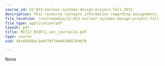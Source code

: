 ```yaml
---
course_id: 22-033-nuclear-systems-design-project-fall-2011
description: This resource contains information regarding assignments.
file_location: /coursemedia/22-033-nuclear-systems-design-project-fall-2011/d4cd5d38ac3abf70774e8438d57696f9_MIT22_033F11_asn_journal1a.pdf
file_type: application/pdf
layout: pdf
title: MIT22_033F11_asn_journal1a.pdf
type: course
uid: d4cd5d38ac3abf70774e8438d57696f9

---
```

None